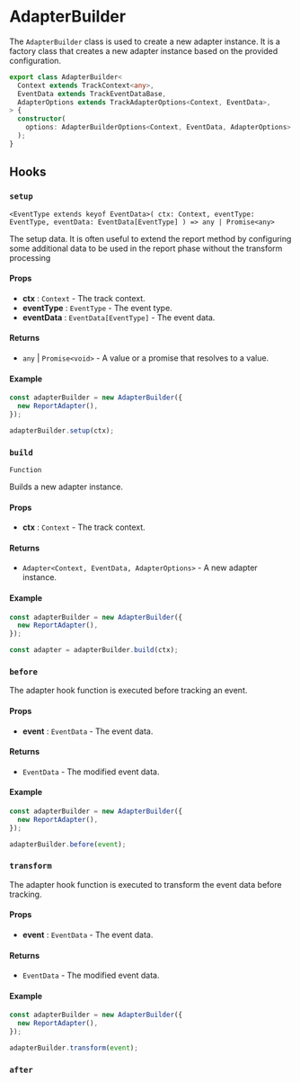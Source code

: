 # AdapterBuilder

The `AdapterBuilder` class is used to create a new adapter instance. It is a factory class that creates a new adapter instance based on the provided configuration.

```typescript title="Signature"
export class AdapterBuilder<
  Context extends TrackContext<any>,
  EventData extends TrackEventDataBase,
  AdapterOptions extends TrackAdapterOptions<Context, EventData>,
> {
  constructor(
    options: AdapterBuilderOptions<Context, EventData, AdapterOptions>
  );
}
```

## Hooks

### `setup`

`<EventType extends keyof EventData>(
    ctx: Context,
    eventType: EventType,
    eventData: EventData[EventType]
  ) => any | Promise<any>`

The setup data. It is often useful to extend the report method by configuring some additional data to be used in the report phase without the transform processing

#### Props

- **ctx** : `Context` - The track context.
- **eventType** : `EventType` - The event type.
- **eventData** : `EventData[EventType]` - The event data.

#### Returns

- `any` | `Promise<void>` - A value or a promise that resolves to a value.

#### Example

```typescript title="AdapterBuilder.ts"
const adapterBuilder = new AdapterBuilder({
  new ReportAdapter(),
});

adapterBuilder.setup(ctx);
```

### `build`

`Function`

Builds a new adapter instance.

#### Props

- **ctx** : `Context` - The track context.

#### Returns

- `Adapter<Context, EventData, AdapterOptions>` - A new adapter instance.

#### Example

```typescript title="AdapterBuilder.ts"
const adapterBuilder = new AdapterBuilder({
  new ReportAdapter(),
});

const adapter = adapterBuilder.build(ctx);
```

### `before`

The adapter hook function is executed before tracking an event.

#### Props

- **event** : `EventData` - The event data.

#### Returns

- `EventData` - The modified event data.

#### Example

```typescript title="AdapterBuilder.ts"
const adapterBuilder = new AdapterBuilder({
  new ReportAdapter(),
});

adapterBuilder.before(event);
```

### `transform`

The adapter hook function is executed to transform the event data before tracking.

#### Props

- **event** : `EventData` - The event data.

#### Returns

- `EventData` - The modified event data.

#### Example

```typescript title="AdapterBuilder.ts"
const adapterBuilder = new AdapterBuilder({
  new ReportAdapter(),
});

adapterBuilder.transform(event);
```

### `after`
